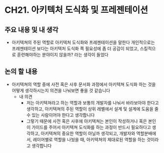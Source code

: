 # CH21. 아키텍처 도식화 및 프레젠테이션

## 주요 내용 및 내 생각

- 아키텍쳐의 주된 역할로 아키텍처 도식화와 프레젠테이션을 말한다 개인적으로는 프레젠테이션 보다는 아키텍처 도식화 쪽 필요성에 좀 더 공감이 되었고, 스킬적으로 훈련해야하는 분야이지 않을까? 라는 생각이 들었다

## 논의 할 내용

- 아키텍쳐의 역할 중에 사전 혹은 사후 문서화 과정에서 아키텍쳐 도식화 하는 것을 어떻게 생각하시는지 의견을 나눠보면 좋을 것 같습니다
    - 내 의견
        - 저는 아키텍쳐라고 하는 역할과 보통의 개발자를 나눠서 바라보아야 한다고 생각하고, 아키텍쳐의 주된 역할이 상위 레벨에서 설계 및 설계에 도움을 줄 수 있는 사람이어야 한다고 생각합니다
        - 그렇기 때문에 사전 혹은 사후에 아키텍쳐는 본인이 작성하거나 혹은 본인이 가이드를 주어서 아키텍쳐 도식화를 하는 과정이 반드시 필요하다고 생각하고, 아키텍쳐의 중요한 역할이 아닐까 생각되고, 개발자와 역할분배에서, 레이어별로 역할을 나눴을 때, 아키텍쳐의 제대로된 역할을 하는 것이라고 생각합니다